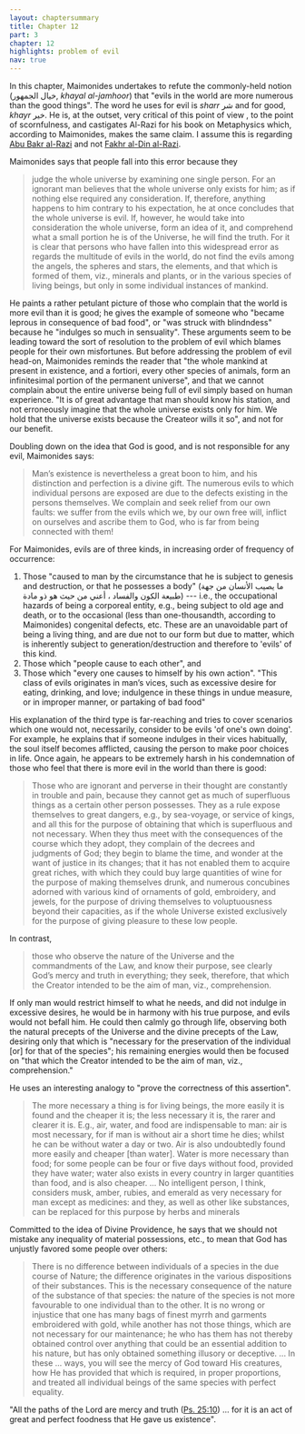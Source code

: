 ```yaml
---
layout: chaptersummary
title: Chapter 12
part: 3
chapter: 12
highlights: problem of evil
nav: true
---
```


In this chapter, Maimonides undertakes to refute the commonly-held notion (خيال الجمهور, _khayal al-jamhoor_) that "evils in the world are more numerous than the good things". The word he uses for evil is _sharr_ شر and for good, _khayr_ خير. He is, at the outset, very critical of this point of view , to the point of scornfulness, and castigates Al-Razi for his book on Metaphysics which, according to Maimonides, makes the same claim. I assume this is regarding [Abu Bakr al-Razi](https://en.wikipedia.org/wiki/Abu_Bakr_al-Razi) and not [Fakhr al-Din al-Razi](https://en.wikipedia.org/wiki/Fakhr_al-Din_al-Razi).

Maimonides says that people fall into this error because they
> judge the whole universe by examining one single person. For an ignorant man believes that the whole universe only exists for him; as if nothing else required any consideration. If, therefore, anything happens to him contrary to his expectation, he at once concludes that the whole universe is evil. If, however, he would take into consideration the whole universe, form an idea of it, and comprehend what a small portion he is of the Universe, he will find the truth. For it is clear that persons who have fallen into this widespread error as regards the multitude of evils in the world, do not find the evils among the angels, the spheres and stars, the elements, and that which is formed of them, viz., minerals and plants, or in the various species of living beings, but only in some individual instances of mankind.

He paints a rather petulant picture of those who complain that the world is more evil than it is good; he gives the example of someone who "became leprous in consequence of bad food", or "was struck with blindndess" because he "indulges so much in sensuality". These arguments seem to be leading toward the sort of resolution to the problem of evil which blames people for their own misfortunes. But before addressing the problem of evil head-on, Maimonides reminds the reader that "the whole mankind at present in existence, and a fortiori, every other species of animals, form an infinitesimal portion of the permanent universe", and that we cannot complain about the entire universe being full of evil simply based on human experience. "It is of great advantage that man should know his station, and not erroneously imagine that the whole universe exists only for him. We hold that the universe exists because the Createor wills it so", and not for our benefit.

Doubling down on the idea that God is good, and is not responsible for any evil, Maimonides says:
> Man’s existence is nevertheless a great boon to him, and his distinction and perfection is a divine gift. The numerous evils to which individual persons are exposed are due to the defects existing in the persons themselves. We complain and seek relief from our own faults: we suffer from the evils which we, by our own free will, inflict on ourselves and ascribe them to God, who is far from being connected with them!

For Maimonides, evils are of three kinds, in increasing order of frequency of occurrence:
1. Those "caused to man by the circumstance that he is subject to genesis and destruction, or that he possesses a body" (ما يصيب الأنسان من جهة طبيعة الكون والفساد ، أعني من حيث هو ذو مادة) --- i.e., the occupational hazards of being a corporeal entity, e.g., being subject to old age and death, or to the occasional (less than one-thousandth, according to Maimonides) congenital defects, etc. These are an unavoidable part of being a living thing, and are due not to our form but due to matter, which is inherently subject to generation/destruction and therefore to 'evils' of this kind.
2. Those which "people cause to each other", and
3. Those which "every one causes to himself by his own action". "This class of evils originates in man’s vices, such as excessive desire for eating, drinking, and love; indulgence in these things in undue measure, or in improper manner, or partaking of bad food"

His explanation of the third type is far-reaching and tries to cover scenarios which one would not, necessarily, consider to be evils 'of one's own doing'. For example, he explains that if someone indulges in their vices habitually, the soul itself becomes afflicted, causing the person to make poor choices in life. Once again, he appears to be extremely harsh in his condemnation of those who feel that there is more evil in the world than there is good:
> Those who are ignorant and perverse in their thought are constantly in trouble and pain, because they cannot get as much of superfluous things as a certain other person possesses. They as a rule expose themselves to great dangers, e.g., by sea-voyage, or service of kings, and all this for the purpose of obtaining that which is superfluous and not necessary. When they thus meet with the consequences of the course which they adopt, they complain of the decrees and judgments of God; they begin to blame the time, and wonder at the want of justice in its changes; that it has not enabled them to acquire great riches, with which they could buy large quantities of wine for the purpose of making themselves drunk, and numerous concubines adorned with various kind of ornaments of gold, embroidery, and jewels, for the purpose of driving themselves to voluptuousness beyond their capacities, as if the whole Universe existed exclusively for the purpose of giving pleasure to these low people.

In contrast,
> those who observe the nature of the Universe and the commandments of the Law, and know their purpose, see clearly God’s mercy and truth in everything; they seek, therefore, that which the Creator intended to be the aim of man, viz., comprehension.

If only man would restrict himself to what he needs, and did not indulge in excessive desires, he would be in harmony with his true purpose, and evils would not befall him. He could then calmly go through life, observing both the natural precepts of the Universe and the divine precepts of the Law, desiring only that which is "necessary for the preservation of the individual [or] for that of the species"; his remaining energies would then be focused on "that which the Creator intended to be the aim of man, viz., comprehension."

He uses an interesting analogy to "prove the correctness of this assertion".
> The more necessary a thing is for living beings, the more easily it is found and the cheaper it is; the less necessary it is, the rarer and clearer it is. E.g., air, water, and food are indispensable to man: air is most necessary, for if man is without air a short time he dies; whilst he can be without water a day or two. Air is also undoubtedly found more easily and cheaper [than water]. Water is more necessary than food; for some people can be four or five days without food, provided they have water; water also exists in every country in larger quantities than food, and is also cheaper. ... No intelligent person, I think, considers musk, amber, rubies, and emerald as very necessary for man except as medicines: and they, as well as other like substances, can be replaced for this purpose by herbs and minerals

Committed to the idea of Divine Providence, he says that we should not mistake any inequality of material possessions, etc., to mean that God has unjustly favored some people over others:
> There is no difference between individuals of a species in the due course of Nature; the difference originates in the various dispositions of their substances. This is the necessary consequence of the nature of the substance of that species: the nature of the species is not more favourable to one individual than to the other. It is no wrong or injustice that one has many bags of finest myrrh and garments embroidered with gold, while another has not those things, which are not necessary for our maintenance; he who has them has not thereby obtained control over anything that could be an essential addition to his nature, but has only obtained something illusory or deceptive. ... In these ... ways, you will see the mercy of God toward His creatures, how He has provided that which is required, in proper proportions, and treated all individual beings of the same species with perfect equality.

"All the paths of the Lord are mercy and truth ([Ps. 25:10](https://www.sefaria.org/Psalms.25.10)) ... for it is an act of great and perfect foodness that He gave us existence".
